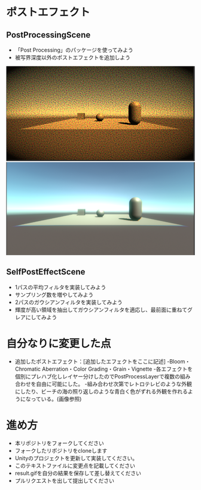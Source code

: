 # ポストエフェクト

## PostProcessingScene
* 「Post Processing」のパッケージを使ってみよう
* 被写界深度以外のポストエフェクトを追加しよう

![結果画像](result1.png)
![結果画像](result2.png)

## SelfPostEffectScene
* 1パスの平均フィルタを実装してみよう
* サンプリング数を増やしてみよう
* 2パスのガウシアンフィルタを実装してみよう
* 輝度が高い領域を抽出してガウシアンフィルタを適応し、最前面に重ねてグレアにしてみよう



# 自分なりに変更した点

- 追加したポストエフェクト：[追加したエフェクトをここに記述]
-Bloom・Chromatic Aberration・Color Grading・Grain・Vignette
-各エフェクトを個別にプレハブ化しレイヤー分けしたのでPostProcessLayerで複数の組み合わせを自由に可能にした。
-組み合わせ次第でレトロテレビのような外観にしたり、ビーチの海の照り返しのような青白く色がずれる外観を作れるようになっている。(画像参照)

# 進め方

- 本リポジトリをフォークしてください
- フォークしたリポジトリをcloneします
- Unityのプロジェクトを更新して実装してください。
- このテキストファイルに変更点を記載してください
- result.gifを自分の結果を保存して差し替えてください
- プルリクエストを出して提出してください
